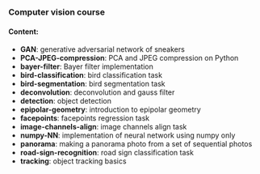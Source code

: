 ### Computer vision course

#### Content:
* **GAN**: generative adversarial network of sneakers
* **PCA-JPEG-compression**: PCA and JPEG compression on Python
* **bayer-filter**: Bayer filter implementation
* **bird-classification**: bird classification task
* **bird-segmentation**: bird segmentation task
* **deconvolution**: deconvolution and gauss filter
* **detection**: object detection
* **epipolar-geometry**: introduction to epipolar geometry
* **facepoints**: facepoints regression task
* **image-channels-align**: image channels align task
* **numpy-NN**: implementation of neural network using numpy only
* **panorama**: making a panorama photo from a set of sequential photos
* **road-sign-recognition**: road sign classification task
* **tracking**: object tracking basics

